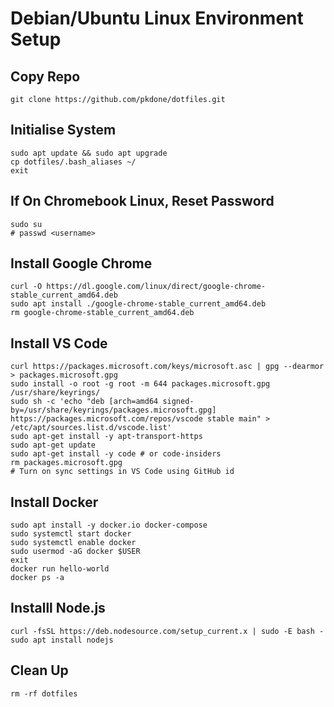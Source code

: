 # Debian/Ubuntu Linux Environment Setup

## Copy Repo

```console
git clone https://github.com/pkdone/dotfiles.git
```

## Initialise System

```console
sudo apt update && sudo apt upgrade
cp dotfiles/.bash_aliases ~/
exit
```

## If On Chromebook Linux, Reset Password

```console
sudo su
# passwd <username>
```

## Install Google Chrome

```console
curl -O https://dl.google.com/linux/direct/google-chrome-stable_current_amd64.deb
sudo apt install ./google-chrome-stable_current_amd64.deb
rm google-chrome-stable_current_amd64.deb
```

## Install VS Code

```console
curl https://packages.microsoft.com/keys/microsoft.asc | gpg --dearmor > packages.microsoft.gpg
sudo install -o root -g root -m 644 packages.microsoft.gpg /usr/share/keyrings/
sudo sh -c 'echo "deb [arch=amd64 signed-by=/usr/share/keyrings/packages.microsoft.gpg] https://packages.microsoft.com/repos/vscode stable main" > /etc/apt/sources.list.d/vscode.list'
sudo apt-get install -y apt-transport-https
sudo apt-get update
sudo apt-get install -y code # or code-insiders
rm packages.microsoft.gpg
# Turn on sync settings in VS Code using GitHub id
```

## Install Docker

```console
sudo apt install -y docker.io docker-compose
sudo systemctl start docker
sudo systemctl enable docker
sudo usermod -aG docker $USER
exit
docker run hello-world
docker ps -a
```

## Installl Node.js

```console
curl -fsSL https://deb.nodesource.com/setup_current.x | sudo -E bash -
sudo apt install nodejs
```

## Clean Up

```console
rm -rf dotfiles
```
